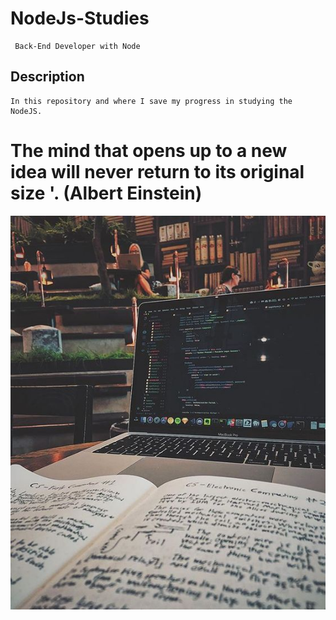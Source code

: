 # NodeJs-Studies
     Back-End Developer with Node

## Description
    In this repository and where I save my progress in studying the NodeJS.


# The mind that opens up to a new idea will never return to its original size '. (Albert Einstein)

<img src="https://github.com/lycan-nt/my_portyfolio/blob/master/img.jpg">
